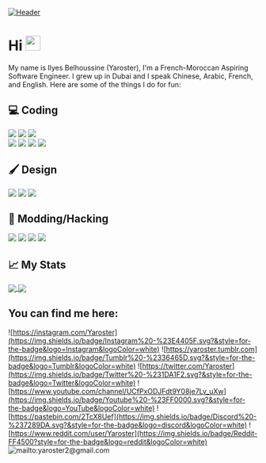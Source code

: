 [![Header](https://raw.githubusercontent.com/Yaroster/yaro/main/readme_banner.svg "Header")](https://yaroster.github.io/)
# Hi <img src="https://raw.githubusercontent.com/MartinHeinz/MartinHeinz/master/wave.gif" width="30px">
My name is Ilyes Belhoussine (Yaroster), I'm a French-Moroccan Aspiring Software Engineer. I grew up in Dubai and I speak Chinese, Arabic, French, and English.
Here are some of the things I do for fun:

## 💻 Coding
![](https://img.shields.io/badge/html5%20-%23E34F26.svg?&style=for-the-badge&logo=html5&logoColor=white)
![](https://img.shields.io/badge/css3%20-%231572B6.svg?&style=for-the-badge&logo=css3&logoColor=white)
![](https://img.shields.io/badge/javascript%20-%23323330.svg?&style=for-the-badge&logo=javascript&logoColor=%23F7DF1E)
<br>
![](https://img.shields.io/badge/swift-%23FA7343.svg?&style=for-the-badge&logo=swift&logoColor=white)
![](https://img.shields.io/badge/python%20-%2314354C.svg?&style=for-the-badge&logo=python&logoColor=white)
![](https://img.shields.io/badge/c%23%20-%23239120.svg?&style=for-the-badge&logo=c-sharp&logoColor=white)
![](https://img.shields.io/badge/java-%23ED8B00.svg?&style=for-the-badge&logo=java&logoColor=white)

## 🖌️ Design
![](https://img.shields.io/badge/figma%20-%23F24E1E.svg?&style=for-the-badge&logo=figma&logoColor=white)
![](https://img.shields.io/badge/adobe%20illustrator%20-%23FF9A00.svg?&style=for-the-badge&logo=adobe%20illustrator&logoColor=white)
![](https://img.shields.io/badge/adobe%20photoshop%20-%2331A8FF.svg?&style=for-the-badge&logo=adobe%20photoshop&logoColor=white)

## 🔧 Modding/Hacking
![](https://img.shields.io/badge/unity%20-%23000000.svg?&style=for-the-badge&logo=unity&logoColor=white)
![](https://img.shields.io/badge/Windows-0078D6?style=for-the-badge&logo=windows&logoColor=white)
![](https://img.shields.io/badge/-Arduino-00979D?style=for-the-badge&logo=Arduino&logoColor=white)
![](https://img.shields.io/badge/-Raspberry%20Pi-C51A4A?style=for-the-badge&logo=Raspberry-Pi)

## &#x1f4c8; My Stats
<a href="https://github.com/yaroster/github-readme-stats">
  <img align="center" src="https://github-readme-stats.vercel.app/api?username=Yaroster&show_icons=true&theme=dark&icon_color=fff" />
</a>
<a href="https://github.com/yaroster/github-readme-stats">
  <img align="center" src="https://github-readme-stats.vercel.app/api/top-langs/?username=Yaroster&layout=compact&theme=dark"/>
</a>


## You can find me here:
![https://instagram.com/Yaroster](https://img.shields.io/badge/Instagram%20-%23E4405F.svg?&style=for-the-badge&logo=Instagram&logoColor=white)
![https://yaroster.tumblr.com](https://img.shields.io/badge/Tumblr%20-%2336465D.svg?&style=for-the-badge&logo=Tumblr&logoColor=white)
![https://twitter.com/Yaroster](https://img.shields.io/badge/Twitter%20-%231DA1F2.svg?&style=for-the-badge&logo=Twitter&logoColor=white)
![https://www.youtube.com/channel/UCfPxODJFdt9Y08je7Lv_uXw](https://img.shields.io/badge/Youtube%20-%23FF0000.svg?&style=for-the-badge&logo=YouTube&logoColor=white)
![https://pastebin.com/2TcX8Uef](https://img.shields.io/badge/Discord%20-%237289DA.svg?&style=for-the-badge&logo=discord&logoColor=white)
![https://www.reddit.com/user/Yaroster](https://img.shields.io/badge/Reddit-FF4500?style=for-the-badge&logo=reddit&logoColor=white)
![mailto:yaroster2@gmail.com](https://img.shields.io/badge/Gmail-D14836?style=for-the-badge&logo=gmail&logoColor=white)

